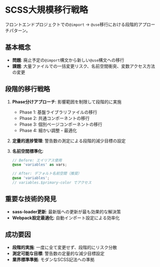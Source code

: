 # SCSS大規模移行戦略

フロントエンドプロジェクトでの`@import` → `@use`移行における段階的アプローチパターン。

## 基本概念
- **問題**: 廃止予定の`@import`構文から新しい`@use`構文への移行
- **課題**: 大量ファイルでの一括変更リスク、名前空間衝突、変数アクセス方法の変更

## 段階的移行戦略
1. **Phase分けアプローチ**: 影響範囲を制限して段階的に実施
   - Phase 1: 基盤ライブラリファイルの移行
   - Phase 2: 共通コンポーネントの移行
   - Phase 3: 個別ページコンポーネントの移行
   - Phase 4: 細かい調整・最適化

2. **定量的進捗管理**: 警告数の測定による段階的減少目標の設定

3. **名前空間標準化**:
   ```scss
   // Before: エイリアス使用
   @use 'variables' as vars;

   // After: デフォルト名前空間（推奨）
   @use 'variables';
   // variables.$primary-color でアクセス
   ```

## 重要な技術的発見
- **sass-loader更新**: 最新版への更新が最も効果的な解決策
- **Webpack設定最適化**: 自動インポート設定による効率化

## 成功要因
- **段階的実施**: 一度に全て変更せず、段階的にリスク分散
- **測定可能な目標**: 警告数の定量的な減少目標設定
- **業界標準準拠**: モダンなSCSS記法への準拠
